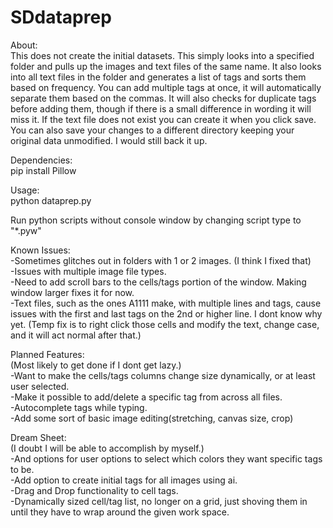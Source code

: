 # SDdataprep
About:<br>
This does not create the initial datasets. This simply looks into a specified folder and pulls up the images and text files of the same name. It also looks into all text files in the folder and generates a list of tags and sorts them based on frequency. You can add multiple tags at once, it will automatically separate them based on the commas. It will also checks for duplicate tags before adding them, though if there is a small difference in wording it will miss it. If the text file does not exist you can create it when you click save. You can also save your changes to a different directory keeping your original data unmodified. I would still back it up.<br>

Dependencies:<br>
pip install Pillow<br>

Usage:<br>
python dataprep.py<br>

Run python scripts without console window by changing script type to "*.pyw"<br>

Known Issues:<br>
-Sometimes glitches out in folders with 1 or 2 images. (I think I fixed that)<br>
-Issues with multiple image file types.<br>
-Need to add scroll bars to the cells/tags portion of the window. Making window larger fixes it for now.<br>
-Text files, such as the ones A1111 make, with multiple lines and tags, cause issues with the first and last tags on the 2nd or higher line. I dont know why yet.
(Temp fix is to right click those cells and modify the text, change case, and it will act normal after that.)

Planned Features:<br>
(Most likely to get done if I dont get lazy.)<br>
-Want to make the cells/tags columns change size dynamically, or at least user selected.<br>
-Make it possible to add/delete a specific tag from across all files.<br>
-Autocomplete tags while typing.<br>
-Add some sort of basic image editing(stretching, canvas size, crop)

Dream Sheet:<br>
(I doubt I will be able to accomplish by myself.)<br>
-And options for user options to select which colors they want specific tags to be.<br>
-Add option to create initial tags for all images using ai.<br>
-Drag and Drop functionality to cell tags.<br>
-Dynamically sized cell/tag list, no longer on a grid, just shoving them in until they have to wrap around the given work space.<br>
